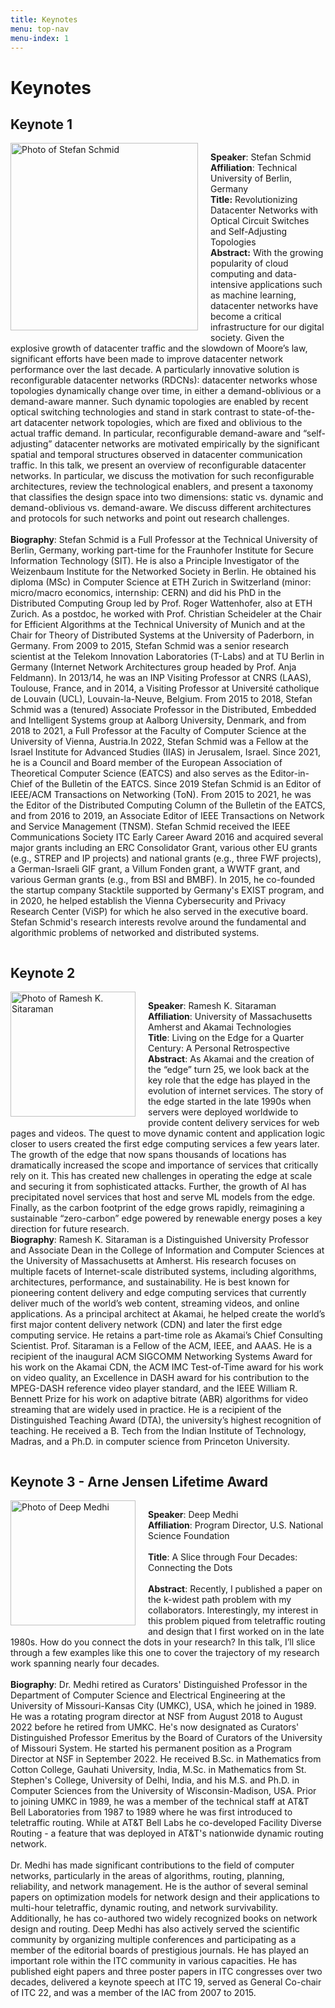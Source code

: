 ```yaml
---
title: Keynotes
menu: top-nav
menu-index: 1
---
```


# Keynotes

## Keynote 1
<div style="overflow: hidden; margin-top:10px;">
    <img src="{{ site.baseurl }}/assets/images/SchmidPhoto.jpg" alt="Photo of Stefan Schmid" style="float: left; margin-right: 20px; margin-bottom: 10px; width: 300px;">
    <p>
        <b>Speaker</b>: Stefan Schmid<br />
        <b>Affiliation</b>: Technical University of Berlin, Germany<br />
        <b>Title:</b> Revolutionizing Datacenter Networks with Optical Circuit Switches and Self-Adjusting Topologies<br />
        <b>Abstract:</b> With the growing popularity of cloud computing and data-intensive applications such as machine learning, datacenter networks have become a critical infrastructure for our digital society. Given the explosive growth of datacenter traffic and the slowdown of Moore’s law, significant efforts have been made to improve datacenter network performance over the last decade. A particularly innovative solution is reconfigurable datacenter networks (RDCNs): datacenter networks whose topologies dynamically change over time, in either a demand-oblivious or a demand-aware manner. Such dynamic topologies are enabled by recent optical switching technologies and stand in stark contrast to state-of-the-art datacenter network topologies, which are fixed and oblivious to the actual traffic demand. In particular, reconfigurable demand-aware and “self-adjusting” datacenter networks are motivated empirically by the significant spatial and temporal structures observed in datacenter communication traffic. In this talk, we present an overview of reconfigurable datacenter networks. In particular, we discuss the motivation for such reconfigurable architectures, review the technological enablers, and present a taxonomy that classifies the design space into two dimensions: static vs. dynamic and demand-oblivious vs. demand-aware. We discuss different architectures and protocols for such networks and point out research challenges.<br />
        <br />
        <b>Biography</b>: Stefan Schmid is a Full Professor at the Technical University of Berlin, Germany, working part-time for the Fraunhofer Institute for Secure Information Technology (SIT). He is also a Principle Investigator of the Weizenbaum Institute for the Networked Society in Berlin. He obtained his diploma (MSc) in Computer Science at ETH Zurich in Switzerland (minor: micro/macro economics, internship: CERN) and did his PhD in the Distributed Computing Group led by Prof. Roger Wattenhofer, also at ETH Zurich. As a postdoc, he worked with Prof. Christian Scheideler at the Chair for Efficient Algorithms at the Technical University of Munich and at the Chair for Theory of Distributed Systems at the University of Paderborn, in Germany. From 2009 to 2015, Stefan Schmid was a senior research scientist at the Telekom Innovation Laboratories (T-Labs) and at TU Berlin in Germany (Internet Network Architectures group headed by Prof. Anja Feldmann). In 2013/14, he was an INP Visiting Professor at CNRS (LAAS), Toulouse, France, and in 2014, a Visiting Professor at Université catholique de Louvain (UCL), Louvain-la-Neuve, Belgium. From 2015 to 2018, Stefan Schmid was a (tenured) Associate Professor in the Distributed, Embedded and Intelligent Systems group at Aalborg University, Denmark, and from 2018 to 2021, a Full Professor at the Faculty of Computer Science at the University of Vienna, Austria.In 2022, Stefan Schmid was a Fellow at the Israel Institute for Advanced Studies (IIAS)  in Jerusalem, Israel. Since 2021, he is a Council and Board member of the European Association of Theoretical Computer Science (EATCS) and also serves as the Editor-in-Chief of the Bulletin of the EATCS. Since 2019 Stefan Schmid is an Editor of IEEE/ACM Transactions on Networking (ToN). From 2015 to 2021, he was the Editor of the Distributed Computing Column of the Bulletin of the EATCS, and from 2016 to 2019, an Associate Editor of IEEE Transactions on Network and Service Management (TNSM). Stefan Schmid received the IEEE Communications Society ITC Early Career Award 2016 and acquired several major grants including an ERC Consolidator Grant, various other EU grants (e.g., STREP and IP projects) and national grants (e.g., three FWF projects),  a German-Israeli GIF grant, a Villum Fonden grant, a WWTF grant, and various German grants (e.g., from BSI and BMBF). In 2015, he co-founded the startup company Stacktile supported by Germany's EXIST program, and in 2020, he helped establish the Vienna Cybersecurity and Privacy Research Center (ViSP) for which he also served in the executive board. Stefan Schmid's research interests revolve around the fundamental and algorithmic problems of networked and distributed systems.
    </p>
</div>

## Keynote 2

<div style="overflow: hidden; margin-top:10px;">
    <img src="{{ site.baseurl }}/assets/images/SitaramanPhoto.jpg" alt="Photo of Ramesh K. Sitaraman" style="float: left; margin-right: 20px; margin-bottom: 10px; width: 200px;">
    <p>
        <b>Speaker</b>: Ramesh K. Sitaraman<br />
        <b>Affiliation</b>: University of Massachusetts Amherst and Akamai Technologies<br />
        <b>Title</b>: Living on the Edge for a Quarter Century: A Personal Retrospective<br />
        <b>Abstract</b>: As Akamai and the creation of the “edge” turn 25, we look back at the key role that the edge has played in the evolution of internet services. The story of the edge started in the late 1990s when servers were deployed worldwide to provide content delivery services for web pages and videos. The quest to move dynamic content and application logic closer to users created the first edge computing services a few years later. The growth of the edge that now spans thousands of locations has dramatically increased the scope and importance of services that critically rely on it. This has created new challenges in operating the edge at scale and securing it from sophisticated attacks. Further, the growth of AI has precipitated novel services that host and serve ML models from the edge. Finally, as the carbon footprint of the edge grows rapidly, reimagining a sustainable “zero-carbon” edge powered by renewable energy poses a key direction for future research.
        <br />
        <b>Biography</b>: Ramesh K. Sitaraman is a Distinguished University Professor and Associate Dean in the College of Information and Computer Sciences at the University of Massachusetts at Amherst. His research focuses on multiple facets of Internet-scale distributed systems, including algorithms, architectures, performance, and sustainability. He is best known for pioneering content delivery and edge computing services that currently deliver much of the world’s web content, streaming videos, and online applications. As a principal architect at Akamai, he helped create the world’s first major content delivery network (CDN) and later the first edge computing service. He retains a part-time role as Akamai’s Chief Consulting Scientist.
        Prof. Sitaraman is a Fellow of the ACM, IEEE, and AAAS. He is a recipient of the inaugural ACM SIGCOMM Networking Systems Award for his work on the Akamai CDN, the ACM IMC Test-of-Time award for his work on video quality, an Excellence in DASH award for his contribution to the MPEG-DASH reference video player standard, and the IEEE William R. Bennett Prize for his work on adaptive bitrate (ABR) algorithms for video streaming that are widely used in practice. He is a recipient of the Distinguished Teaching Award (DTA), the university’s highest recognition of teaching. He received a B. Tech from the Indian Institute of Technology, Madras, and a Ph.D. in computer science from Princeton University.<br />
    </p>
</div>

## Keynote 3 - Arne Jensen Lifetime Award

<div style="overflow: hidden; margin-top:10px;">
    <img src="{{ site.baseurl }}/assets/images/DeepMedhi.jpg" alt="Photo of Deep Medhi" style="float: left; margin-right: 20px; margin-bottom: 10px; width: 200px;">
    <p>
        <b>Speaker</b>: Deep Medhi<br />
        <b>Affiliation</b>: Program Director, U.S. National Science Foundation<br />
        <br />
        <b>Title</b>: A Slice through Four Decades: Connecting the Dots<br />
        <br />
        <b>Abstract</b>: Recently, I published a paper on the k-widest path problem with my collaborators. Interestingly, my interest in this problem piqued from teletraffic routing and design that I first worked on in the late 1980s. How do you connect the dots in your research? In this talk, I’ll slice through a few examples like this one to cover the trajectory of my research work spanning nearly four decades. <br />
        <br />
        <b>Biography</b>: Dr. Medhi retired as Curators' Distinguished Professor in the Department of Computer Science and Electrical Engineering at the University of Missouri-Kansas City (UMKC), USA, which he joined in 1989. He was a rotating program director at NSF from August 2018 to August 2022 before he retired from UMKC. He's now designated as Curators' Distinguished Professor Emeritus by the Board of Curators of the University of Missouri System.  He started his permanent position as a Program Director at NSF in September 2022. He received B.Sc. in Mathematics from Cotton College, Gauhati University, India, M.Sc. in Mathematics from St. Stephen's College, University of Delhi, India, and his M.S. and Ph.D. in Computer Sciences from the University of Wisconsin-Madison, USA. Prior to joining UMKC in 1989, he was a member of the technical staff at AT&T Bell Laboratories from 1987 to 1989 where he was first introduced to teletraffic routing.  While at AT&T Bell Labs he co-developed Facility Diverse Routing - a feature that was deployed in AT&T's nationwide dynamic routing network. <br />
        <br />
        Dr. Medhi has made significant contributions to the field of computer networks, particularly in the areas of algorithms, routing, planning, reliability, and network management. He is the author of several seminal papers on optimization models for network design and their applications to multi-hour teletraffic, dynamic routing, and network survivability. Additionally, he has co-authored two widely recognized books on network design and routing. Deep Medhi has also actively served the scientific community by organizing multiple conferences and participating as a member of the editorial boards of prestigious journals. He has played an important role within the ITC community in various capacities. He has published eight papers and three poster papers in ITC congresses over two decades, delivered a keynote speech at ITC 19, served as General Co-chair of ITC 22, and was a member of the IAC from 2007 to 2015.<br />
    </p>
</div>

    


